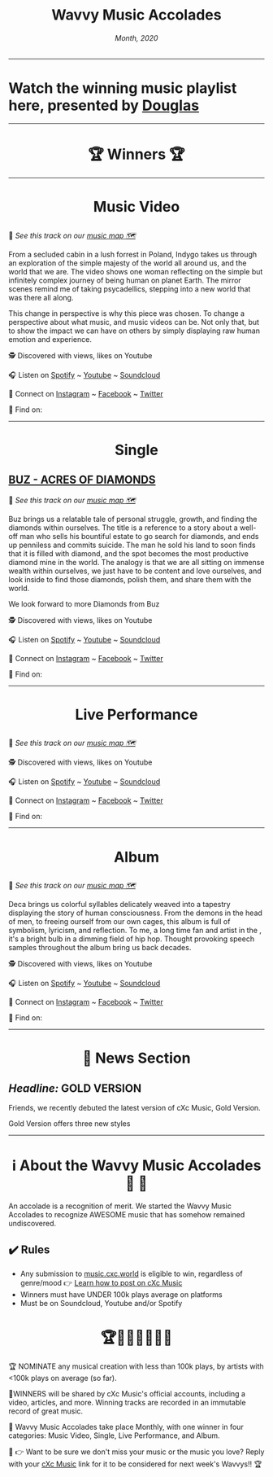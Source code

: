 
# <center> **Wavvy Music Accolades**</center> 
###### <center> Month, 2020</center> 

___

# Watch the winning music playlist here, presented by [Douglas](https://douglas.life)




___

# <center>🏆 Winners 🏆 </center>

___

#  <center> **Music Video**</center> 



## []()
📍 
*See this track on our [music map 🗺️]()*
</center>
From a secluded cabin in a lush forrest in Poland, Indygo takes us through an exploration of the simple majesty of the world all around us, and the world that we are. The video shows one woman reflecting on the simple but infinitely complex journey of being human on planet Earth. The mirror scenes remind me of taking psycadellics, stepping into a new world that was there all along. 

This change in perspective is why this piece was chosen. To change a perspective about what music, and music videos can be. Not only that, but to show the impact we can have on others by simply displaying raw human emotion and experience.  


🕵 Discovered with  views,  likes on Youtube

🎧 Listen on [Spotify]() ~ [Youtube](https://www.youtube.com/watch?v=8fJM_bNKFME) ~ [Soundcloud]()

💫 Connect on [Instagram]() ~ [Facebook]() ~ [Twitter]()

🔗 Find  on: []()

___


#  <center> **Single**</center> 

## [BUZ - ACRES OF DIAMONDS]()
📍 
*See this track on our [music map 🗺️]()*
</center>

Buz brings us a relatable tale of personal struggle, growth, and finding the diamonds within ourselves. The title is a reference to a story about a well-off man who sells his bountiful estate to go search for diamonds, and ends up penniless and commits suicide. The man he sold his land to soon finds that it is filled with diamond, and the spot becomes the most productive diamond mine in the world. The analogy is that we are all sitting on immense wealth within ourselves, we just have to be content and love ourselves, and look inside to find those diamonds, polish them, and share them with the world. 

We look forward to more Diamonds from Buz


🕵 Discovered with  views,  likes on Youtube

🎧 Listen on [Spotify]() ~ [Youtube](https://www.youtube.com/watch?v=CcgX7ps3g8U) ~ [Soundcloud]()


💫 Connect on [Instagram]() ~ [Facebook]() ~ [Twitter]()


🔗 Find  on: []()

___

#  <center>**Live Performance**</center>

## []()
📍 
*See this track on our [music map 🗺️]()*

</center>


🕵 Discovered with  views,  likes on Youtube

🎧 Listen on [Spotify]() ~ [Youtube]() ~ [Soundcloud]()

💫 Connect on [Instagram]() ~ [Facebook]() ~ [Twitter]()

🔗 Find  on: []()

___

#  <center>**Album**</center>


## []()
📍 
*See this track on our [music map 🗺️]()*
 
</center>
Deca brings us colorful syllables delicately weaved into a tapestry displaying the story of human consciousness. From the demons in the head of men, to freeing ourself from our own cages, this album is full of symbolism, lyricism, and reflection. 
To me, a long time fan and artist in the , it's a bright bulb in a dimming field of hip hop. Thought provoking speech samples throughout the album bring us back decades. 


🕵 Discovered with  views,  likes on Youtube

🎧 Listen on [Spotify]() ~ [Youtube](https://www.youtube.com/watch?v=wjzt00RmK-I) ~ [Soundcloud]()

💫 Connect on [Instagram]() ~ [Facebook]() ~ [Twitter]()

🔗 Find  on: []()


___
# <center>📰 News Section </center>
## *Headline:*  GOLD VERSION

Friends, we recently debuted the latest version of cXc Music, Gold Version. 

Gold Version offers three new styles 







___
# <center>ℹ️ About the Wavvy Music Accolades🕺 🌊 </center>

An accolade is a recognition of merit. We started the Wavvy Music Accolades to recognize AWESOME music that has somehow remained undiscovered.


## ✔️ Rules
- Any submission to [music.cxc.world](https://music.cxc.world) is eligible to win, regardless of genre/mood  👉 [Learn how to post on cXc Music](https://docs.cxc.world/knowledge-base/how-to-add-music/)
- Winners must have UNDER 100k plays average on platforms
- Must be on Soundcloud, Youtube and/or Spotify


#  <center>🏆🥇🎼🎶🎵🏅🎊</center>


🏆 NOMINATE any musical creation with less than 100k plays, by artists with <100k plays on average (so far).

🥇WINNERS will be shared by cXc Music's official accounts, including a video, articles, and more. Winning tracks are recorded in an immutable record of great music. 

🌊 Wavvy Music Accolades take place Monthly, with one winner in four categories: Music Video, Single, Live Performance, and Album.

🔑 👉 Want to be sure we don't miss your music or the music you love? Reply with your [cXc Music](https://music.cxc.world) link for it to be considered for next week's Wavvys!! 🏆
<!--stackedit_data:
eyJoaXN0b3J5IjpbLTEzODU2NzU2NTQsLTEwMzM1Nzg2NywxOD
cwOTk1NjQ2LC01ODQyMzQyMjksLTExMjQ4OTkzOTcsOTUxMDQ4
MTQsLTE4MTMxMTcwNjIsMTY3OTU3MzkyNl19
-->